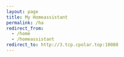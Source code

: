 ```yaml
---
layout: page
title: My Homeassistant
permalink: /ha
redirect_from:
  - /home
  - /homeassistant
redirect_to: http://3.tcp.cpolar.top:10080
---
```

